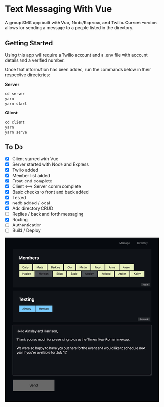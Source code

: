 # Text Messaging With Vue

A group SMS app built with Vue, Node/Express, and Twilio. Current version allows for sending a message to a people listed in the directory.

## Getting Started

Using this app will require a Twilio account and a .env file with account details and a verified number.

Once that information has been added, run the commands below in their respective directories:

**Server**

```
cd server
yarn
yarn start
```

**Client**

```
cd client
yarn
yarn serve
```

## To Do

- [x] Client started with Vue
- [x] Server started with Node and Express
- [x] Twilio added
- [x] Member list added
- [x] Front-end complete
- [x] Client <—> Server comm complete
- [x] Basic checks to front and back added
- [x] Tested
- [x] nedb added / local
- [x] Add directory CRUD
- [ ] Replies / back and forth messaging
- [x] Routing
- [ ] Authentication
- [ ] Build / Deploy

![Screenshot - Vue Text App](/Screenshot.jpg)
